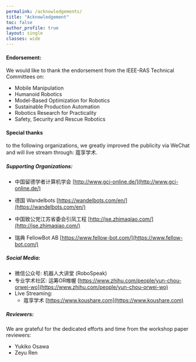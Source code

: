 ```yaml
---
permalink: /acknowledgements/
title: "Acknowledgement"
toc: false
author_profile: true 
layout: single 
classes: wide
---
```


#### Endorsement: 
We would like to thank the endorsement from the IEEE-RAS Technical Committees on:

* Mobile Manipulation
* Humanoid Robotics
* Model-Based Optimization for Robotics
* Sustainable Production Automation
* Robotics Research for Practicality
* Safety, Security and Rescue Robotics


#### Special thanks 
to the following organizations, we greatly improved the publicity via WeChat and will live stream through: 蔻享学术. 

##### Supporting Organizations: 

*  中国留德学者计算机学会 [http://www.gci-online.de/](http://www.gci-online.de/)

*  德国 Wandelbots [https://wandelbots.com/en/](https://wandelbots.com/en/)

*  中国致公党江苏省委会引凤工程 [http://jse.zhimaqiao.com/](http://jse.zhimaqiao.com/)

*  瑞典 FellowBot AB [https://www.fellow-bot.com/](https://www.fellow-bot.com/)

##### Social Media: 
*  微信公众号:  机器人大讲堂 (RoboSpeak)
*  专业学术社区:  运筹OR帷幄 [https://www.zhihu.com/people/yun-chou-orwei-wo](https://www.zhihu.com/people/yun-chou-orwei-wo)
*  Live Streaming: 
   *  蔻享学术 [https://www.koushare.com](https://www.koushare.com)


##### Reviewers: 

We are grateful for the dedicated efforts and time from the workshop paper reviewers: 

* Yukiko Osawa 
* Zeyu Ren 

